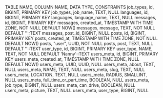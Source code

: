 TABLE NAME,
COLUMN NAME,
DATA
TYPE,
CONSTRAINTS job_types,
id,
BIGINT,
PRIMARY KEY job_types,
job_name,
TEXT,
NULL languages,
id,
BIGINT,
PRIMARY KEY languages,
language_name,
TEXT,
NULL messages,
id,
BIGINT,
PRIMARY KEY messages,
created_at,
TIMESTAMP WITH TIME ZONE,
NOT NULL DEFAULT NOW() messages,
message,
TEXT,
NOT NULL DEFAULT ''::TEXT messages,
post_id,
BIGINT,
NULL posts,
id,
BIGINT,
PRIMARY KEY posts,
created_at,
TIMESTAMP WITH TIME ZONE,
NOT NULL DEFAULT NOW() posts,
"user",
UUID,
NOT NULL posts,
post,
TEXT,
NULL DEFAULT ''::TEXT user_type,
id,
BIGINT,
PRIMARY KEY user_type,
NAME,
TEXT,
NOT NULL DEFAULT 'Nanny'::TEXT users_meta,
id,
BIGINT,
PRIMARY KEY users_meta,
created_at,
TIMESTAMP WITH TIME ZONE,
NULL DEFAULT NOW() users_meta,
UUID,
UUID,
NULL users_meta,
about,
TEXT,
NULL users_meta,
NAME,
TEXT,
NULL users_meta,
slug,
TEXT,
NULL users_meta,
LOCATION,
TEXT,
NULL users_meta,
RADIUS,
SMALLINT,
NULL users_meta,
full_time_or_part_time,
BOOLEAN,
NULL users_meta,
job_type,
BIGINT,
NULL users_meta,
can_drive,
BOOLEAN,
NULL users_meta,
picture,
TEXT,
NULL users_meta,
user_type,
BIGINT,
NULL
